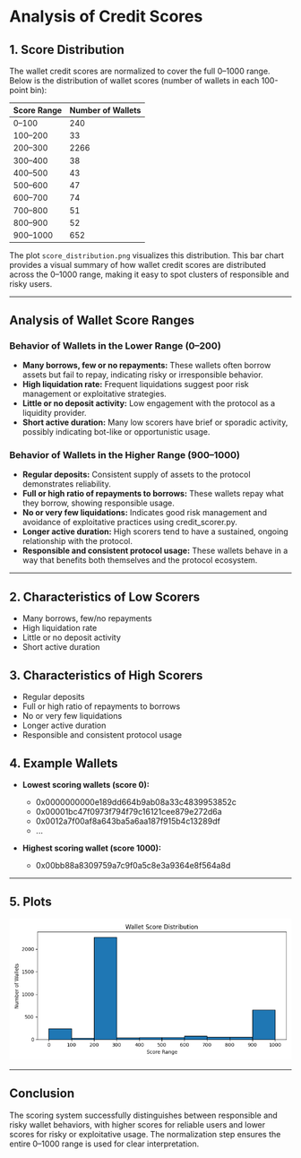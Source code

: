 # Analysis of Credit Scores

## 1. Score Distribution

The wallet credit scores are normalized to cover the full 0–1000 range. Below is the distribution of wallet scores (number of wallets in each 100-point bin):

| Score Range   | Number of Wallets |
|--------------|-------------------|
| 0–100        | 240               |
| 100–200      | 33                |
| 200–300      | 2266              |
| 300–400      | 38                |
| 400–500      | 43                |
| 500–600      | 47                |
| 600–700      | 74                |
| 700–800      | 51                |
| 800–900      | 52                |
| 900–1000     | 652               |

The plot `score_distribution.png` visualizes this distribution. This bar chart provides a visual summary of how wallet credit scores are distributed across the 0–1000 range, making it easy to spot clusters of responsible and risky users.

---

## Analysis of Wallet Score Ranges

### Behavior of Wallets in the Lower Range (0–200)
- **Many borrows, few or no repayments:** These wallets often borrow assets but fail to repay, indicating risky or irresponsible behavior.
- **High liquidation rate:** Frequent liquidations suggest poor risk management or exploitative strategies.
- **Little or no deposit activity:** Low engagement with the protocol as a liquidity provider.
- **Short active duration:** Many low scorers have brief or sporadic activity, possibly indicating bot-like or opportunistic usage.

### Behavior of Wallets in the Higher Range (900–1000)
- **Regular deposits:** Consistent supply of assets to the protocol demonstrates reliability.
- **Full or high ratio of repayments to borrows:** These wallets repay what they borrow, showing responsible usage.
- **No or very few liquidations:** Indicates good risk management and avoidance of exploitative practices using credit_scorer.py.
- **Longer active duration:** High scorers tend to have a sustained, ongoing relationship with the protocol.
- **Responsible and consistent protocol usage:** These wallets behave in a way that benefits both themselves and the protocol ecosystem.

---

## 2. Characteristics of Low Scorers
- Many borrows, few/no repayments
- High liquidation rate
- Little or no deposit activity
- Short active duration

## 3. Characteristics of High Scorers
- Regular deposits
- Full or high ratio of repayments to borrows
- No or very few liquidations
- Longer active duration
- Responsible and consistent protocol usage

## 4. Example Wallets

- **Lowest scoring wallets (score 0):**
    - 0x0000000000e189dd664b9ab08a33c4839953852c
    - 0x00001bc47f0973f794f79c16121cee879e272d6a
    - 0x0012a7f00af8a643ba5a6aa187f915b4c13289df
    - ...

- **Highest scoring wallet (score 1000):**
    - 0x00bb88a8309759a7c9f0a5c8e3a9364e8f564a8d

---

## 5. Plots

![Score Distribution](score_distribution.png)

---

## Conclusion

The scoring system successfully distinguishes between responsible and risky wallet behaviors, with higher scores for reliable users and lower scores for risky or exploitative usage. The normalization step ensures the entire 0–1000 range is used for clear interpretation.
